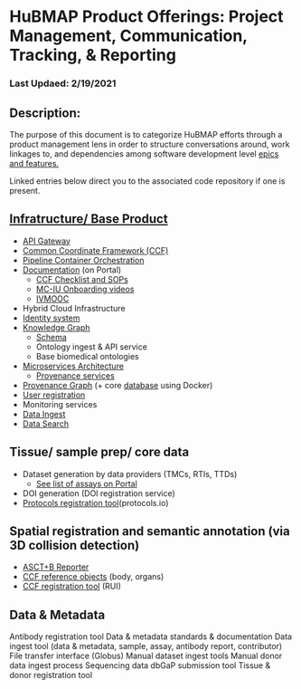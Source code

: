 # HuBMAP Product Offerings: Project Management, Communication, Tracking, & Reporting

### Last Updaed: 2/19/2021 

## Description:
The purpose of this document is to categorize HuBMAP efforts through a product management lens in order to structure conversations around, work linkages to, and dependencies among software development level [epics and features.](https://www.kbp.media/themes-epics-features-user-stories/)

Linked entries below direct you to the associated code repository if one is present.

## [Infratructure/ Base Product](https://camo.githubusercontent.com/60ffedef9700a05ce2cd48d800edc1cf1057f48cc0b5db228d4d0dffd5a3f40c/68747470733a2f2f646f63732e676f6f676c652e636f6d2f64726177696e67732f642f652f32504143582d31765131495356616e696c567433766577553674656b5669724f78507054734b4d53337a586138744c304a354a6a6454397a53396164675869766d315a6358786f79435f6c6374496c485659684a75492f7075623f773d39323226683d343038)
- [API Gateway](https://github.com/hubmapconsortium/gateway/blob/test-release/README.md)
- [Common Coordinate Framework (CCF)](https://github.com/hubmapconsortium/hubmap-ontology/blob/master/README.md)
- [Pipeline Container Orchestration](https://github.com/hubmapconsortium/ingest-pipeline) 
- [Documentation](https://github.com/hubmapconsortium/portal-docs/blob/master/README.md) (on Portal)
  - [CCF Checklist and SOPs](https://hubmapconsortium.github.io/ccf/index.html)
  - [MC-IU Onboarding videos](https://hubmapconsortium.github.io/ccf/index.html)
  - [IVMOOC](https://hubmapconsortium.github.io/ccf/index.html)
- Hybrid Cloud Infrastructure
- [Identity system](https://github.com/hubmapconsortium/uuid-api/blob/test-release/README.md)
- [Knowledge Graph](https://github.com/hubmapconsortium/ontology-api/blob/master/README.md)
  - [Schema](https://github.com/dbmi-pitt/UMLS-Graph/blob/master/README.md)
  - Ontology ingest & API service
  - Base biomedical ontologies
- [Microservices Architecture](https://github.com/hubmapconsortium/commons/blob/test-release/README.md)
  - [Provenance services](https://github.com/hubmapconsortium/provenance-metadata-services/blob/master/README.md)
- [Provenance Graph](https://github.com/hubmapconsortium/entity-api/blob/test-release/README.md) (+ core [database](https://github.com/hubmapconsortium/neo4j-docker/blob/master/README.md) using Docker)
- [User registration](https://github.com/hubmapconsortium/member-ui/blob/master/README.md)
- Monitoring services
- [Data Ingest](https://github.com/hubmapconsortium/ingest-ui/)
- [Data Search](https://github.com/hubmapconsortium/search-api/)
## Tissue/ sample prep/ core data
- Dataset generation by data providers (TMCs, RTIs, TTDs)
  - [See list of assays on Portal](https://portal.hubmapconsortium.org/docs/assays)
- DOI generation (DOI registration service)
- [Protocols registration tool](https://www.protocols.io/workspaces/human-biomolecular-atlas-program-hubmap-method-development)(protocols.io)
## Spatial registration and semantic annotation (via 3D collision detection)
- [ASCT+B Reporter](https://github.com/hubmapconsortium/ccf-asct-reporter/blob/develop/README.md)
- [CCF reference objects](https://github.com/hubmapconsortium/ccf-3d-reference-object-library/blob/master/README.md) (body, organs)
- [CCF registration tool](https://github.com/hubmapconsortium/ccf-3d-registration/blob/master/README.md) (RUI)
## Data & Metadata
Antibody registration tool
Data & metadata standards & documentation
Data ingest tool (data & metadata, sample, assay, antibody report, contributor)
File transfer interface (Globus)
Manual dataset ingest tools
Manual donor data ingest process
Sequencing data dbGaP submission tool
Tissue & donor registration tool
